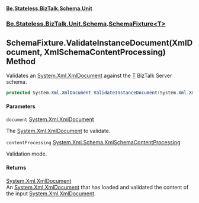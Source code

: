 #### [Be.Stateless.BizTalk.Schema.Unit](README.md 'README')
### [Be.Stateless.BizTalk.Unit.Schema](Be.Stateless.BizTalk.Unit.Schema.md 'Be.Stateless.BizTalk.Unit.Schema').[SchemaFixture&lt;T&gt;](SchemaFixture_T_.md 'Be.Stateless.BizTalk.Unit.Schema.SchemaFixture<T>')

## SchemaFixture<T>.ValidateInstanceDocument(XmlDocument, XmlSchemaContentProcessing) Method

Validates an [System.Xml.XmlDocument](https://docs.microsoft.com/en-us/dotnet/api/System.Xml.XmlDocument 'System.Xml.XmlDocument') against the [T](SchemaFixture_T_.md#Be.Stateless.BizTalk.Unit.Schema.SchemaFixture_T_.T 'Be.Stateless.BizTalk.Unit.Schema.SchemaFixture<T>.T') BizTalk Server schema.

```csharp
protected System.Xml.XmlDocument ValidateInstanceDocument(System.Xml.XmlDocument document, System.Xml.Schema.XmlSchemaContentProcessing contentProcessing);
```
#### Parameters

<a name='Be.Stateless.BizTalk.Unit.Schema.SchemaFixture_T_.ValidateInstanceDocument(System.Xml.XmlDocument,System.Xml.Schema.XmlSchemaContentProcessing).document'></a>

`document` [System.Xml.XmlDocument](https://docs.microsoft.com/en-us/dotnet/api/System.Xml.XmlDocument 'System.Xml.XmlDocument')

The [System.Xml.XmlDocument](https://docs.microsoft.com/en-us/dotnet/api/System.Xml.XmlDocument 'System.Xml.XmlDocument') to validate.

<a name='Be.Stateless.BizTalk.Unit.Schema.SchemaFixture_T_.ValidateInstanceDocument(System.Xml.XmlDocument,System.Xml.Schema.XmlSchemaContentProcessing).contentProcessing'></a>

`contentProcessing` [System.Xml.Schema.XmlSchemaContentProcessing](https://docs.microsoft.com/en-us/dotnet/api/System.Xml.Schema.XmlSchemaContentProcessing 'System.Xml.Schema.XmlSchemaContentProcessing')

Validation mode.

#### Returns
[System.Xml.XmlDocument](https://docs.microsoft.com/en-us/dotnet/api/System.Xml.XmlDocument 'System.Xml.XmlDocument')  
An [System.Xml.XmlDocument](https://docs.microsoft.com/en-us/dotnet/api/System.Xml.XmlDocument 'System.Xml.XmlDocument') that has loaded and validated the content of the input [System.Xml.XmlDocument](https://docs.microsoft.com/en-us/dotnet/api/System.Xml.XmlDocument 'System.Xml.XmlDocument').